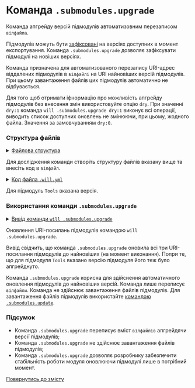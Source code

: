 # Команда <code>.submodules.upgrade</code>

Команда апгрейду версій підмодулів автоматизовним перезаписом <code>вілфайла</code>.

Підмодулів можуть бути [зафіксовані](CommandSubmodulesFixate.md) на версіях доступних в момент експортування. Команда `.submodules.upgrade` дозволяє зафіксувати підмодулі на новіших версіях.

Команда призначена для автоматизованого перезапису URI-адрес віддалених підмодулів  в `вілфайлі` на URI найновіших версій підмодулів. При цьому завантаження файлів цих підмодулів автоматично не відбувається.

Для того щоб отримати іфнормацію про можливість апгрейду підмодулів без внесення змін використовуйте опцію `dry`. При значенні `dry:1` команда `will .submodules.upgrade dry:1` виконує всі операції, виводить список доступних оновлень не змінюючи, при цьому, жодного файла. Значення за замовчуванням `dry:0`.

### Структура файлів

<details>
  <summary><u>Файлова структура</u></summary>

```
submodulesUpgrade
          └── .will.yml
```

</details>

Для дослідження команди створіть структуру файлів вказану вище та внесіть код в `вілфайл`.  

<details>
    <summary><u>Код файла <code>.will.yml</code></u></summary>

```yaml
about :

  name : submodulesCommands
  description : "To test .submodules.upgrade command"

submodule :

  Tools : git+https:///github.com/Wandalen/wTools.git/out/wTools#ec60e39ded1669e27abaa6fc2798ee13804c400a
  PathFundamentals : git+https:///github.com/Wandalen/wPathFundamentals.git/out/wPathFundamentals#master
  Files : git+https:///github.com/Wandalen/wFiles.git/out/wFiles#master

```
</details>

Для підмодуль `Tools` вказана версія.

### Використання команди `.submodules.upgrade`

<details>
  <summary><u>Вивід команди <code>will .submodules.upgrade</code></u></summary>

```
[user@user ~]$ will .submodules.upgrade
...
Module at /path_to_file/.will.yml
...
  Remote path of module::submodulesCommands / module::Tools fixated
  git+https:///github.com/Wandalen/wTools.git/out/wTools : .#7db7bd21ac76fc495aae44cc8b1c4474ce5012a4 <- .#ec60e39ded1669e27abaa6fc2798ee13804c400a
  in /path_to_file/submodulesUpgrade/.will.yml
Remote path of module::submodulesCommands / module::PathFundamentals fixated
  git+https:///github.com/Wandalen/wPathFundamentals.git/out/wPathFundamentals : .#d95a35b7ef1568df823c12efa5bd5e1f4ceec8b7 <- .#master
  in /path_to_file/submodulesUpgrade/.will.yml
Remote path of module::submodulesCommands / module::Files fixated
  git+https:///github.com/Wandalen/wFiles.git/out/wFiles : .#075ce0ca21af083bc879b0d1a4091a29ed4a16d2 <- .#master
  in /path_to_file/submodulesUpgrade/.will.yml

```

</details>

Оновлення URI-посилань підмодулів командою `will .submodules.upgrade`.

Вивід свідчить, що команда `.submodules.upgrade` оновила всі три URI-посилання підмодулів до найновіших (на момент виконання). Попри те, що для підмодуля `Tools` вказано версію підмодуля його теж було апгрейднуто.

Команда `.submodules.upgrade` корисна для здійснення автоматичного оновлення підмодулів до найновіших версій. Команда лише переписує `вілфайли`. Команда не здійснює завантаження файлів підмодулів. Для завантаження файлів підмодулів використайте [командою `.submodules.update`](CommandSubmodulesUpdate.md).

### Підсумок

- Команда `.submodules.upgrade` переписує вміст `вілфайлів` апгрейдячи версії підмодулів;
- Команда `.submodules.upgrade` не здійснює завантаження файлів підмодулів;
- Команда `.submodules.upgrade` дозволяє розробнику забезпечити стабільність роботи модуля оновлюючи підмодулі лише в потрібний момент.

[Повернутись до змісту](../README.md#tutorials)
